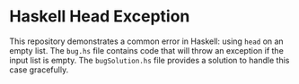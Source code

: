 # Haskell Head Exception

This repository demonstrates a common error in Haskell: using `head` on an empty list. The `bug.hs` file contains code that will throw an exception if the input list is empty. The `bugSolution.hs` file provides a solution to handle this case gracefully.